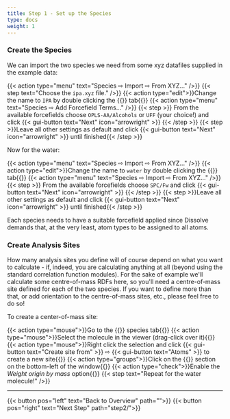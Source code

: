 ```yaml
---
title: Step 1 - Set up the Species
type: docs
weight: 1
---
```


### Create the Species

We can import the two species we need from some xyz datafiles supplied in the example data:

{{< action type="menu" text="Species &#8680; Import &#8680; From XYZ..." />}}
{{< step text="Choose the `ipa.xyz` file." />}}
{{< action type="edit">}}Change the name to `IPA` by double clicking the {{<gui-tab type="species" text="NewSpecies">}} tab{{</action>}}
{{< action type="menu" text="Species &#8680; Add Forcefield Terms..." />}}
{{< step >}} From the available forcefields choose `OPLS-AA/Alcohols` or `UFF` (your choice!) and click {{< gui-button text="Next" icon="arrowright" >}} {{< /step >}}
{{< step >}}Leave all other settings as default and click {{< gui-button text="Next" icon="arrowright" >}} until finished{{< /step >}}

Now for the water:

{{< action type="menu" text="Species &#8680; Import &#8680; From XYZ..." />}}
{{< action type="edit">}}Change the name to `water` by double clicking the {{<gui-tab type="species" text="NewSpecies">}} tab{{</action>}}
{{< action type="menu" text="Species &#8680; Import &#8680; From XYZ..." />}}
{{< step >}} From the available forcefields choose `SPC/Fw` and click {{< gui-button text="Next" icon="arrowright" >}} {{< /step >}}
{{< step >}}Leave all other settings as default and click {{< gui-button text="Next" icon="arrowright" >}} until finished{{< /step >}}

Each species needs to have a suitable forcefield applied since Dissolve demands that, at the very least, atom types to be assigned to all atoms.

### Create Analysis Sites

How many analysis sites you define will of course depend on what you want to calculate - if, indeed, you are calculating anything at all (beyond using the standard correlation function modules). For the sake of example we'll calculate some centre-of-mass RDFs here, so you'll need a centre-of-mass site defined for each of the two species.  If you want to define more than that, or add orientation to the centre-of-mass sites, etc., please feel free to do so!

To create a center-of-mass site:

{{< action type="mouse">}}Go to the {{<gui-tab type="species" text="IPA">}} species tab{{</action>}}
{{< action type="mouse">}}Select the molecule in the viewer (drag-click over it){{</action>}}
{{< action type="mouse">}}Right click the selection and click {{< gui-button text="Create site from" >}} &#8680; {{< gui-button text="Atoms" >}} to create a new site{{</action>}}
{{< action type="groups">}}Click on the {{<gui-button icon="site" text="Sites">}} section on the bottom-left of the window{{</action>}}
{{< action type="check">}}Enable the _Weight origin by mass_ option{{</action>}}
{{< step text="Repeat for the water molecule!" />}}

* * *
{{< button pos="left" text="Back to Overview" path="">}}
{{< button pos="right" text="Next Step" path="step2/">}}
